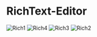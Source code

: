 # RichText-Editor
![Rich1](https://user-images.githubusercontent.com/89823954/224524520-853e35b2-1b55-491e-a171-d8fe2625b5ed.png)
![Rich4](https://user-images.githubusercontent.com/89823954/224524521-9303bbd0-05c2-4988-9bcf-bff8ff5eecaf.png)
![Rich3](https://user-images.githubusercontent.com/89823954/224524522-8b9d67b4-dc8a-4c9a-8b1b-22b437608ce3.png)
![Rich2](https://user-images.githubusercontent.com/89823954/224524523-a8edd9e8-7aa7-4f8f-8c9a-6f95819c38ed.png)
